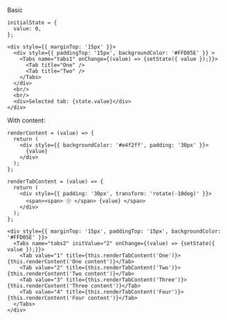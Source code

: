 Basic

    initialState = {
      value: 0,
    };

    <div style={{ marginTop: '15px' }}>
      <div style={{ paddingTop: '15px', backgroundColor: '#FFD05E' }} >
        <Tabs name="tabs1" onChange={(value) => {setState({ value });}}>
          <Tab title="One" />
          <Tab title="Two" />
        </Tabs>
      </div>
      <br/>
      <br/>
      <div>Selected tab: {state.value}</div>
    </div>

With content:

    renderContent = (value) => {
      return (
        <div style={{ backgroundColor: '#e4f2ff', padding: '30px' }}>
          {value}
        </div>
      );
    };

    renderTabContent = (value) => {
      return (
        <div style={{ padding: '30px', transform: 'rotate(-10deg)' }}>
          <span><span> ㋡ </span> {value} </span>
        </div>
      );
    };

    <div style={{ marginTop: '15px', paddingTop: '15px', backgroundColor: '#FFD05E' }}>
      <Tabs name="tabs2" initValue="2" onChange={(value) => {setState({ value });}}>
        <Tab value="1" title={this.renderTabContent('One')}>{this.renderContent('One content')}</Tab>
        <Tab value="2" title={this.renderTabContent('Two')}>{this.renderContent('Two content')}</Tab>
        <Tab value="3" title={this.renderTabContent('Three')}>{this.renderContent('Three content')}</Tab>
        <Tab value="4" title={this.renderTabContent('Four')}>{this.renderContent('Four content')}</Tab>
      </Tabs>
    </div>